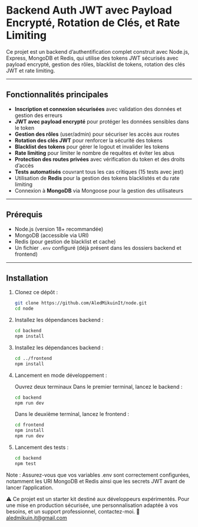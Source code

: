 # Backend Auth JWT avec Payload Encrypté, Rotation de Clés, et Rate Limiting

Ce projet est un backend d’authentification complet construit avec Node.js, Express, MongoDB et Redis, qui utilise des tokens JWT sécurisés avec payload encrypté, gestion des rôles, blacklist de tokens, rotation des clés JWT et rate limiting.

---

## Fonctionnalités principales

- **Inscription et connexion sécurisées** avec validation des données et gestion des erreurs  
- **JWT avec payload encrypté** pour protéger les données sensibles dans le token  
- **Gestion des rôles** (user/admin) pour sécuriser les accès aux routes  
- **Rotation des clés JWT** pour renforcer la sécurité des tokens  
- **Blacklist des tokens** pour gérer le logout et invalider les tokens  
- **Rate limiting** pour limiter le nombre de requêtes et éviter les abus  
- **Protection des routes privées** avec vérification du token et des droits d’accès  
- **Tests automatisés** couvrant tous les cas critiques (15 tests avec jest)  
- Utilisation de **Redis** pour la gestion des tokens blacklistés et du rate limiting  
- Connexion à **MongoDB** via Mongoose pour la gestion des utilisateurs  

---

## Prérequis

- Node.js (version 18+ recommandée)  
- MongoDB (accessible via URI)  
- Redis (pour gestion de blacklist et cache)  
- Un fichier `.env` configuré (déjà présent dans les dossiers backend et frontend)  

---

## Installation

1. Clonez ce dépôt :

   ```bash
   git clone https://github.com/AledMikuinIt/node.git
   cd node
   
2. Installez les dépendances backend :

   ```bash
   cd backend
   npm install
   
3. Installez les dépendances backend :

   ```bash
   cd ../frontend
   npm install

4. Lancement en mode développement :

   Ouvrez deux terminaux
   Dans le premier terminal, lancez le backend :
   ```bash
   cd backend
   npm run dev
   ```
   Dans le deuxième terminal, lancez le frontend :
   ```bash
   cd frontend
   npm install
   npm run dev
   ```
5. Lancement des tests :

   ```bash
   cd backend
   npm test
   ```

Note : Assurez-vous que vos variables .env sont correctement configurées, notamment les URI MongoDB et Redis ainsi que les secrets JWT avant de lancer l’application.


⚠️ Ce projet est un starter kit destiné aux développeurs expérimentés.
Pour une mise en production sécurisée, une personnalisation adaptée à vos besoins, et un support professionnel, contactez-moi.
📧 aledmikuin.it@gmail.com

